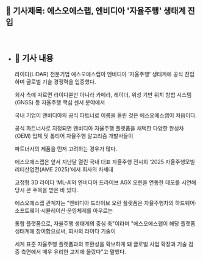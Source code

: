 ## 📰 기사제목: 에스오에스랩, 엔비디아 '자율주행' 생태계 진입

<br>

- ## 📄 기사 내용
  라이다(LiDAR) 전문기업 에스오에스랩이 엔비디아 ‘자율주행’ 생태계에 공식 진입하며 글로벌 기술 경쟁력을 입증했다.

  회사 측에 따르면 라이다뿐만 아니라 카메라, 레이더, 위성 기반 위치 항법 시스템(GNSS) 등 자율주행 핵심 센서 분야에서

  국내 기업이 엔비디아의 공식 파트너로 이름을 올린 것은 에스오에스랩이 처음이다.

  공식 파트너사로 지정되면 엔비디아 자율주행 플랫폼을 채택한 다양한 완성차(OEM) 업체 및 톱티어 자율주행 알고리즘 개발사들이

  파트너사의 제품을 먼저 고려하는 경우가 많다.

  에스오에스랩은 앞서 지난달 열린 국내 대표 자율주행 전시회 ‘2025 자율주행모빌리티산업전(AME 2025)’에서 회사의 차세대

  고정형 3D 라이다 ‘ML-A’와 엔비디아 드라이브 AGX 오린을 연동한 데모를 시연해 당시 큰 주목을 받은 바 있다.

  에스오에스랩 관계자는 "엔비디아 드라이브 오린 플랫폼은 자율주행차의 하드웨어·소프트웨어·시뮬레이션·운영체제를 아우르는

  통합 플랫폼으로, 자율주행 생태계의 중심 축"이라며 "에스오에스랩이 해당 플랫폼 생태계에 참여함으로써, 회사의 라이다 기술이

  세계 표준 자율주행 플랫폼과의 호환성을 확보하게 돼 글로벌 사업 확장과 기술 검증 측면에서 매우 유리한 고지에 올랐다"고 말했다.
